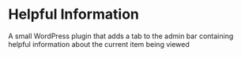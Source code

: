 Helpful Information
===================

A small WordPress plugin that adds a tab to the admin bar containing helpful information about the current item being viewed
